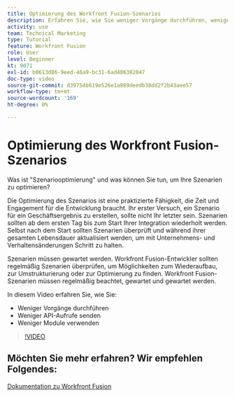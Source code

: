```yaml
---
title: Optimierung des Workfront Fusion-Szenarios
description: Erfahren Sie, wie Sie weniger Vorgänge durchführen, weniger API-Aufrufe senden und weniger Module verwenden können - alles in [!DNL Adobe Workfront Fusion].
activity: use
team: Technical Marketing
type: Tutorial
feature: Workfront Fusion
role: User
level: Beginner
kt: 9071
exl-id: b0613d86-9eed-46a9-bc31-6ad406382047
doc-type: video
source-git-commit: d39754b619e526e1a869deedb38dd2f2b43aee57
workflow-type: tm+mt
source-wordcount: '169'
ht-degree: 0%

---
```


# Optimierung des Workfront Fusion-Szenarios

Was ist &quot;Szenariooptimierung&quot; und was können Sie tun, um Ihre Szenarien zu optimieren?

Die Optimierung des Szenarios ist eine praktizierte Fähigkeit, die Zeit und Engagement für die Entwicklung braucht. Ihr erster Versuch, ein Szenario für ein Geschäftsergebnis zu erstellen, sollte nicht Ihr letzter sein. Szenarien sollten ab dem ersten Tag bis zum Start Ihrer Integration wiederholt werden. Selbst nach dem Start sollten Szenarien überprüft und während ihrer gesamten Lebensdauer aktualisiert werden, um mit Unternehmens- und Verhaltensänderungen Schritt zu halten.

Szenarien müssen gewartet werden. Workfront Fusion-Entwickler sollten regelmäßig Szenarien überprüfen, um Möglichkeiten zum Wiederaufbau, zur Umstrukturierung oder zur Optimierung zu finden. Workfront Fusion-Szenarien müssen regelmäßig beachtet, gewartet und gewartet werden.

In diesem Video erfahren Sie, wie Sie:

* Weniger Vorgänge durchführen
* Weniger API-Aufrufe senden
* Weniger Module verwenden

>[!VIDEO](https://video.tv.adobe.com/v/335313/?quality=12)

## Möchten Sie mehr erfahren? Wir empfehlen Folgendes:

[Dokumentation zu Workfront Fusion](https://experienceleague.adobe.com/docs/workfront/using/adobe-workfront-fusion/workfront-fusion-2.html?lang=en)
